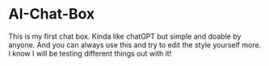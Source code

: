 # AI-Chat-Box
This is my first chat box. Kinda like chatGPT but simple and doable by anyone. And you can always use this and try to edit the style yourself more. I know I will be testing different things out with it!
